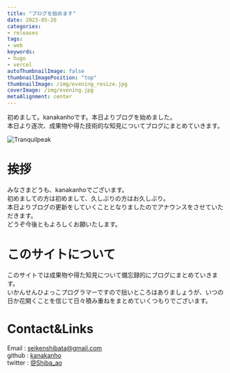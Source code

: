 ```yaml
---
title: "ブログを始めます"
date: 2023-05-26
categories:
- releases
tags:
- web
keywords:
- hugo
- vercel
autoThumbnailImage: false
thumbnailImagePosition: "top"
thumbnailImage: /img/evening_resize.jpg
coverImage: /img/evening.jpg
metaAlignment: center
---
```

初めまして。kanakanhoです。本日よりブログを始めました。  
本日より逐次、成果物や得た技術的な知見についてブログにまとめていきます。
<!--more-->

![Tranquilpeak](/img/lines.jpg)

<!-- {{< toc >}} -->

# 挨拶
みなさまどうも、kanakanhoでございます。  
初めましての方は初めまして、久しぶりの方はお久しぶり。  
本日よりブログの更新をしていくこととなりましたのでアナウンスをさせていただきます。  
どうぞ今後ともよろしくお願いたします。  

# このサイトについて

このサイトでは成果物や得た知見について備忘録的にブログにまとめていきます。  
いかんせんひよっこプログラマーですので拙いところはありましょうが、いつの日か花開くことを信じて日々積み重ねをまとめていくつもりでございます。  

# Contact&Links
Email   :  seikenshibata@gmail.com  
github  :  [kanakanho]("https://github.com/kanakanho")  
twitter :  [@Shiba_ao]("https://twitter.com/Shiba_ao_")  




